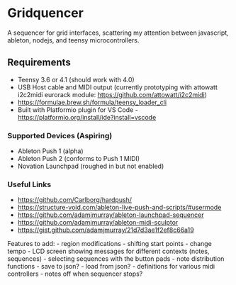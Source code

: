 Gridquencer
===========

A sequencer for grid interfaces, scattering my attention between javascript, ableton, nodejs, and teensy microcontrollers. 

## Requirements

- Teensy 3.6 or 4.1 (should work with 4.0)
- USB Host cable and MIDI output (currently prototyping with attowatt i2c2midi eurorack module: https://github.com/attowatt/i2c2midi)
- https://formulae.brew.sh/formula/teensy_loader_cli
- Built with Platformio plugin for VS Code - https://platformio.org/install/ide?install=vscode

### Supported Devices (Aspiring)

- Ableton Push 1 (alpha)
- Ableton Push 2 (conforms to Push 1 MIDI)
- Novation Launchpad (roughed in but not enabled)

### Useful Links

- https://github.com/Carlborg/hardpush/
- https://structure-void.com/ableton-live-push-and-scripts/#usermode
- https://github.com/adamjmurray/ableton-launchpad-sequencer
- https://github.com/adamjmurray/ableton-midi-sculptor
- https://gist.github.com/adamjmurray/21d7d3ae1f2ef8c66a19

Features to add:
    - region modifications
    - shifting start points
    - change tempo
    - LCD screen showing messages for different contexts (notes, sequences)
    - selecting sequences with the button pads
    - note distribution functions 
    - save to json?
    - load from json?
    - definitions for various midi controllers
    - notes off when sequencer stops? 
